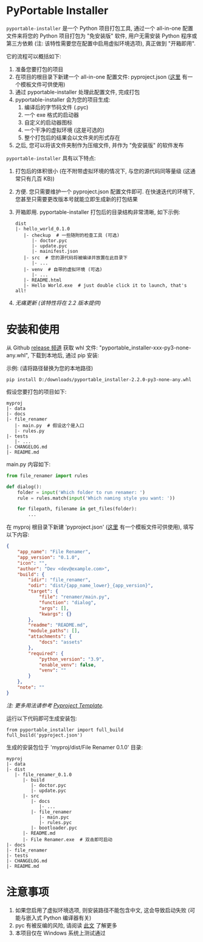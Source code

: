 # PyPortable Installer

`pyportable-installer` 是一个 Python 项目打包工具, 通过一个 all-in-one 配置文件来将您的 Python 项目打包为 "免安装版" 软件, 用户无需安装 Python 程序或第三方依赖 (注: 该特性需要您在配置中启用虚拟环境选项), 真正做到 "开箱即用".

它的流程可以概括如下:

1. 准备您要打包的项目
2. 在项目的根目录下新建一个 all-in-one 配置文件: pyproject.json ([这里](pyportable-installer/template/pyproject.json) 有一个模板文件可供使用)
3. 通过 pyportable-installer 处理此配置文件, 完成打包
4. pyportable-installer 会为您的项目生成:
    1. 编译后的字节码文件 (.pyc)
    2. 一个 exe 格式的启动器
    3. 自定义的启动器图标
    4. 一个干净的虚拟环境 (这是可选的)
    4. 整个打包后的结果会以文件夹的形式存在
5. 之后, 您可以将该文件夹制作为压缩文件, 并作为 "免安装版" 的软件发布

`pyportable-installer` 具有以下特点:

1. 打包后的体积很小 (在不附带虚拟环境的情况下, 与您的源代码同等量级 (这通常只有几百 KB))
2. 方便. 您只需要维护一个 pyproject.json 配置文件即可. 在快速迭代的环境下, 您甚至只需要更改版本号就能立即生成新的打包结果
3. 开箱即用. pyportable-installer 打包后的目录结构非常清晰, 如下示例:

   ```
   dist
   |- hello_world_0.1.0
      |- checkup  # 一些随附的检查工具 (可选)
         |- doctor.pyc
         |- update.pyc
         |- mainifest.json
      |- src  # 您的源代码将被编译并放置在此目录下
         |- ...
      |- venv  # 自带的虚拟环境 (可选)
         |- ...
      |- README.html
      |- Hello World.exe  # just double click it to launch, that's all!
   ```

4. *无痛更新 (该特性将在 2.2 版本提供)*

# 安装和使用

从 Github [release 频道](https://github.com/Likianta/pyportable-installer/releases/tag/v2.2.0) 获取 whl 文件: "pyportable_installer-xxx-py3-none-any.whl", 下载到本地后, 通过 pip 安装:

示例: (请将路径替换为您的本地路径)

```
pip install D:/downloads/pyportable_installer-2.2.0-py3-none-any.whl
```

假设您要打包的项目如下:

```
myproj
|- data
|- docs
|- file_renamer
   |- main.py  # 假设这个是入口
   |- rules.py
|- tests
   |- ...
|- CHANGELOG.md
|- README.md
```

main.py 内容如下:

```py
from file_renamer import rules

def dialog():
    folder = input('Which folder to run renamer: ')
    rule = rules.match(input('Which naming style you want: '))

    for filepath, filename in get_files(folder):
        ...

```

在 myproj 根目录下新建 'pyproject.json' ([这里](pyportable_installer/template/pyproject.json) 有一个模板文件可供使用), 填写以下内容:

```json
{
    "app_name": "File Renamer",
    "app_version": "0.1.0",
    "icon": "",
    "author": "Dev <dev@example.com>",
    "build": {
        "idir": "file_renamer",
        "odir": "dist/{app_name_lower}_{app_version}",
        "target": {
            "file": "renamer/main.py",
            "function": "dialog",
            "args": [],
            "kwargs": {}
        },
        "readme": "README.md",
        "module_paths": [],
        "attachments": {
            "docs": "assets"
        },
        "required": {
            "python_version": "3.9",
            "enable_venv": false,
            "venv": ""
        }
    },
    "note": ""
}
```

*注: 更多用法请参考 [Pyproject Template](docs/pyproject%20template.md).*

运行以下代码即可生成安装包:

```
from pyportable_installer import full_build
full_build('pyproject.json')
```

生成的安装包位于 'myproj/dist/File Renamer 0.1.0' 目录:

```
myproj
|- data
|- dist
   |- file_renamer_0.1.0
      |- build
         |- doctor.pyc
         |- update.pyc
      |- src
         |- docs
            |- ...
         |- file_renamer
            |- main.pyc
            |- rules.pyc
         |- bootloader.pyc
      |- README.md
      |- File Renamer.exe  # 双击即可启动
|- docs
|- file_renamer
|- tests
|- CHANGELOG.md
|- README.md
```

# 注意事项

1. 如果您启用了虚拟环境选项, 则安装路径不能包含中文, 这会导致启动失败 (可能与嵌入式 Python 编译器有关)
2. pyc 有被反编的风险, 请阅读 [此文](TODO) 了解更多
3. 本项目仅在 Windows 系统上测试通过

